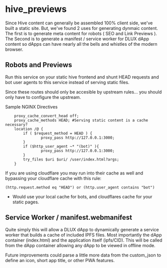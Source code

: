 # hive_previews

Since Hive content can generally be assembled 100% client side, we've built a static site. But, we've found 2 uses for generating dynmaic content. The first is to generate meta content for robots ( SEO and Link Previews ). The Second is to generate a manifest / service worker for DLUX dApp content so dApps can have nearly all the bells and whistles of the modern browser.

## Robots and Previews

Run this service on your static hive frontend and shunt HEAD requests and bot user agents to this service instead of serving static files.

Since these routes should only be accesible by upstream rules... you should only have to configure the upstream.

Sample NGINX Directives

```
    proxy_cache_convert_head off;
    proxy_cache_methods HEAD; #Serving static content is a cache necessary?
    location /@ {
        if ( $request_method = HEAD ) {
                proxy_pass http://127.0.0.1:3000;
        }
        if ($http_user_agent ~* "(bot)" ){
                proxy_pass http://127.0.0.1:3000;
        }
        try_files $uri $uri/ /user/index.html?args;
    }

```

If you are using cloudflare you may run into their cache as well and bypassing your cloudflare cache with this rule:

`(http.request.method eq "HEAD") or (http.user_agent contains "bot")`
* Would use your local cache for bots, and cloudflares cache for your static pages.

## Service Worker / manifest.webmanifest
Quite simply this will allow a DLUX dApp to dynamically generate a service worker that builds a cache of included IPFS files. Most importantly the dApp container (index.html) and the application itself (ipfs/CID). This will be called from the dApp container allowing any dApp to be viewed in offline mode.

Future improvements could parse a little more data from the custom_json to define an icon, short app title, or other PWA features.